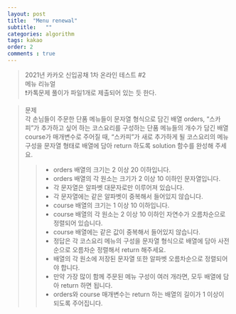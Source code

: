 ```yaml
---
layout: post 
title:  "Menu renewal"
subtitle:   ""
categories: algorithm
tags: kakao
order: 2
comments : true
---
```

> 2021년 카카오 신입공채 1차 온라인 테스트 #2  
> 메뉴 리뉴얼    
>  ❗️카톡문제 풀이가 파일1개로 제출되어 있는 듯 한다.

> 문제    
> 각 손님들이 주문한 단품 메뉴들이 문자열 형식으로 담긴 배열 orders, “스카피”가 추가하고 싶어 하는 코스요리를 구성하는 단품 메뉴들의 개수가 담긴 배열 course가 매개변수로 주어질 때, “스카피”가 새로 추가하게 될 코스요리의 메뉴 구성을 문자열 형태로 배열에 담아 return 하도록 solution 함수를 완성해 주세요.
>> - orders 배열의 크기는 2 이상 20 이하입니다.
>> - orders 배열의 각 원소는 크기가 2 이상 10 이하인 문자열입니다.
>> - 각 문자열은 알파벳 대문자로만 이루어져 있습니다.
>> - 각 문자열에는 같은 알파벳이 중복해서 들어있지 않습니다.
>> - course 배열의 크기는 1 이상 10 이하입니다.
>> - course 배열의 각 원소는 2 이상 10 이하인 자연수가 오름차순으로 정렬되어 있습니다.
>> - course 배열에는 같은 값이 중복해서 들어있지 않습니다.
>> - 정답은 각 코스요리 메뉴의 구성을 문자열 형식으로 배열에 담아 사전 순으로 오름차순 정렬해서 return 해주세요.
>> - 배열의 각 원소에 저장된 문자열 또한 알파벳 오름차순으로 정렬되어야 합니다.
>> - 만약 가장 많이 함께 주문된 메뉴 구성이 여러 개라면, 모두 배열에 담아 return 하면 됩니다.
>> - orders와 course 매개변수는 return 하는 배열의 길이가 1 이상이 되도록 주어집니다.

